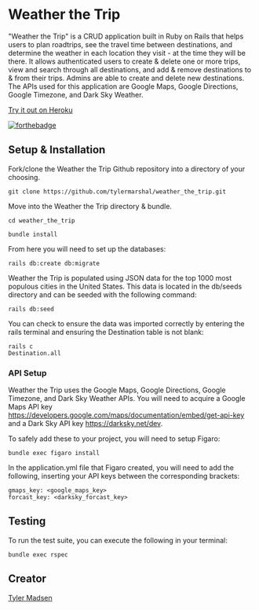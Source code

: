 # Weather the Trip

"Weather the Trip" is a CRUD application built in Ruby on Rails that helps users to plan roadtrips, see the travel time between destinations, and determine the weather in each location they visit - at the time they will be there. It allows authenticated users to create & delete one or more trips, view and search through all destinations, and add & remove destinations to & from their trips. Admins are able to create and delete new destinations. The APIs used for this application are Google Maps, Google Directions, Google Timezone, and Dark Sky Weather.

[Try it out on Heroku](https://weather-the-trip.herokuapp.com/)

[![forthebadge](http://forthebadge.com/images/badges/made-with-ruby.svg)](#)

## Setup & Installation

Fork/clone the Weather the Trip Github repository into a directory of your choosing.

```
git clone https://github.com/tylermarshal/weather_the_trip.git
```

Move into the Weather the Trip directory & bundle.

```
cd weather_the_trip
```
```
bundle install
```

From here you will need to set up the databases:

```
rails db:create db:migrate
```

Weather the Trip is populated using JSON data for the top 1000 most populous cities in the United States. This data is located in the db/seeds directory and can be seeded with the following command:

```
rails db:seed
```

You can check to ensure the data was imported correctly by entering the rails terminal and ensuring the Destination table is not blank:

```
rails c
Destination.all
```

### API Setup

Weather the Trip uses the Google Maps, Google Directions, Google Timezone, and Dark Sky Weather APIs. You will need to acquire a Google Maps API key https://developers.google.com/maps/documentation/embed/get-api-key and a Dark Sky API key https://darksky.net/dev.

To safely add these to your project, you will need to setup Figaro:

```
bundle exec figaro install
```

In the application.yml file that Figaro created, you will need to add the following, inserting your API keys between the corresponding brackets:

```
gmaps_key: <google_maps_key>
forcast_key: <darksky_forcast_key>
```

## Testing

To run the test suite, you can execute the following in your terminal:

```
bundle exec rspec
```

## Creator
[Tyler Madsen](https://github.com/tylermarshal)

